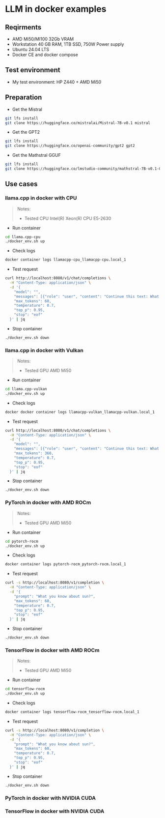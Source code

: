 # LLM in docker examples

## Reqirments
- AMD Mi50/MI100 32Gb VRAM
- Workstation 40 GB RAM, 1TB SSD, 750W Power supply 
- Ubuntu 24.04 LTS
- Docker CE and docker compose

## Test environment
- My test environment: HP Z440 + AMD Mi50

## Preparation
- Get the Mistral
```bash
git lfs install
git clone https://huggingface.co/mistralai/Mistral-7B-v0.1 mistral
```

- Get the GPT2
```bash
git lfs install
git clone https://huggingface.co/openai-community/gpt2 gpt2
```

- Get the Mathstral GGUF
```bash
git lfs install
git clone https://huggingface.co/lmstudio-community/mathstral-7B-v0.1-GGUF mathstral
```

## Use cases

### llama.cpp in docker with CPU
> Notes:
> - Tested CPU Intel(R) Xeon(R) CPU E5-2630

- Run container
```bash
cd llama.cpp-cpu
./docker_env.sh up
```

- Check logs
```bash
docker container logs llamacpp-cpu_llamacpp-cpu.local_1
```

- Test request 
```bash
curl http://localhost:8080/v1/chat/completions \
  -H "Content-Type: application/json" \
  -d '{
    "model": "",
    "messages": [{"role": "user", "content": "Continue this text: What you know about sun?"}],
    "max_tokens": 60,
    "temperature": 0.7,
    "top_p": 0.95,
    "stop": "eof"
  }' | jq

```

- Stop container
```bash
./docker_env.sh down
```

### llama.cpp in docker with Vulkan
> Notes:
> - Tested GPU AMD Mi50

- Run container
```bash
cd llama.cpp-vulkan
./docker_env.sh up
```

- Check logs
```bash
docker docker container logs llamacpp-vulkan_llamacpp-vulkan.local_1
```

- Test request 
```bash
curl http://localhost:8080/v1/chat/completions \
  -H "Content-Type: application/json" \
  -d '{
    "model": "",
    "messages": [{"role": "user", "content": "Continue this text: What you know about sun?"}],
    "max_tokens": 360,
    "temperature": 0.7,
    "top_p": 0.95,
    "stop": "eof"
  }' | jq

```

- Stop container
```bash
./docker_env.sh down
```

### PyTorch in docker with AMD ROCm
> Notes:
> - Tested GPU AMD Mi50

- Run container
```bash
cd pytorch-rocm
./docker_env.sh up
```

- Check logs
```bash
docker container logs pytorch-rocm_pytorch-rocm.local_1
```

- Test request 
```bash
curl -s http://localhost:8080/v1/completion \
  -H "Content-Type: application/json" \
  -d '{
    "prompt": "What you know about sun?",
    "max_tokens": 60,
    "temperature": 0.7,
    "top_p": 0.95,
    "stop": "eof"
  }' | jq

```

- Stop container
```bash
./docker_env.sh down
```

### TensorFlow in docker with AMD ROCm
> Notes:
> - Tested GPU AMD Mi50

- Run container
```bash
cd tensorflow-rocm
./docker_env.sh up
```

- Check logs
```bash
docker container logs tensorflow-rocm_tensorflow-rocm.local_1
```

- Test request 
```bash
curl -s http://localhost:8080/v1/completion \
  -H "Content-Type: application/json" \
  -d '{
    "prompt": "What you know about sun?",
    "max_tokens": 60,
    "temperature": 0.7,
    "top_p": 0.95,
    "stop": "eof"
  }' | jq

```

- Stop container
```bash
./docker_env.sh down
```

### PyTorch in docker with NVIDIA CUDA

### TensorFlow in docker with NVIDIA CUDA
